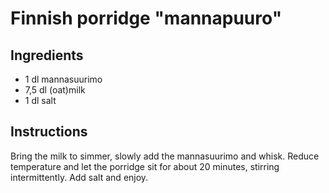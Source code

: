 # Finnish porridge "mannapuuro"

## Ingredients
- 1 dl mannasuurimo
- 7,5 dl (oat)milk
- 1 dl salt

## Instructions
Bring the milk to simmer, slowly add the mannasuurimo and whisk. Reduce temperature and let the porridge sit for about 20 minutes, stirring intermittently. Add salt and enjoy.
